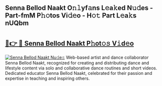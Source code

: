 ## Senna Bellod Naakt O𝚗𝚕yf𝚊ns L𝚎a𝚔ed N𝚞𝚍es - Part-fmM P𝚑𝚘tos Vi𝚍𝚎o - H𝚘𝚝 Part L𝚎a𝚔s nUQbm

# <h2><a href="http://kf48p03.oniu.top/?m=Senna+Bellod+Naakt">🔗👉 🔴 Senna Bellod Naakt P𝚑ot𝚘𝚜 V𝚒d𝚎o</a></h2>

[![Senna Bellod Naakt Nu𝚍e𝚜](https://i.imgur.com/0qMVB7G.gif)](http://kf48p03.oniu.top/?m=Senna+Bellod+Naakt)
Web-based artist and dance collaborator Senna Bellod Naakt, recognized for creating and distributing dance and lifestyle content via solo and collaborative dance routines and short videos. Dedicated educator Senna Bellod Naakt, celebrated for their passion and expertise in teaching and inspiring others.  
